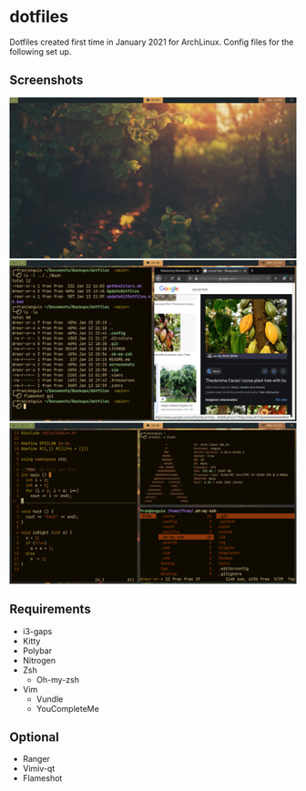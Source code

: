 # dotfiles
Dotfiles created first time in January 2021 for ArchLinux. Config files for the following set up.

## Screenshots
![Image of workspace 1](screenshots/wspace1.png)
![Image of workspace 2](screenshots/wspace2.png)
![Image of workspace 3](screenshots/wspace3.png)

## Requirements
- i3-gaps
- Kitty
- Polybar
- Nitrogen
- Zsh
  - Oh-my-zsh
- Vim
  - Vundle
  - YouCompleteMe

## Optional
- Ranger
- Vimiv-qt
- Flameshot
